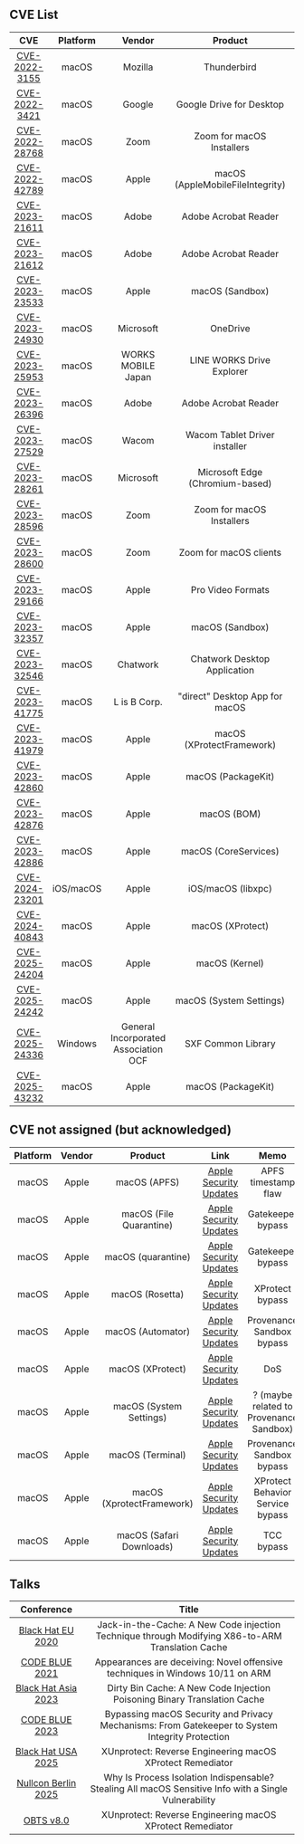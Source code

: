 ## CVE List

|CVE|Platform|Vendor|Product|Classification|
|:--:|:--:|:--:|:--:|:--:|
|[CVE-2022-3155](https://www.mozilla.org/en-US/security/advisories/mfsa2022-42/)|macOS|Mozilla|Thunderbird|Gatekeeper bypass|
|[CVE-2022-3421](https://support.google.com/a/answer/7577057)|macOS|Google|Google Drive for Desktop|LPE|
|[CVE-2022-28768](https://explore.zoom.us/en/trust/security/security-bulletin/?filter-cve=CVE-2022-28768&filter=&keywords=)|macOS|Zoom|Zoom for macOS Installers|LPE|
|[CVE-2022-42789](https://support.apple.com/en-us/HT213488)|macOS|Apple|macOS (AppleMobileFileIntegrity)|TCC bypass|
|[CVE-2023-21611](https://helpx.adobe.com/security/products/acrobat/apsb23-01.html)|macOS|Adobe|Adobe Acrobat Reader|LPE|
|[CVE-2023-21612](https://helpx.adobe.com/security/products/acrobat/apsb23-01.html)|macOS|Adobe|Adobe Acrobat Reader|LPE|
|[CVE-2023-23533](https://support.apple.com/en-us/HT213670)|macOS|Apple|macOS (Sandbox)|SIP bypass|
|[CVE-2023-24930](https://msrc.microsoft.com/update-guide/vulnerability/CVE-2023-24930)|macOS|Microsoft|OneDrive|LPE|
|[CVE-2023-25953](https://jvn.jp/en/jp/JVN01937209/index.html)|macOS|WORKS MOBILE Japan|LINE WORKS Drive Explorer|TCC bypass|
|[CVE-2023-26396](https://helpx.adobe.com/security/products/acrobat/apsb23-24.html)|macOS|Adobe|Adobe Acrobat Reader|LPE|
|[CVE-2023-27529](https://jvn.jp/en/jp/JVN90278893/)|macOS|Wacom|Wacom Tablet Driver installer|LPE|
|[CVE-2023-28261](https://msrc.microsoft.com/update-guide/vulnerability/CVE-2023-28261)|macOS|Microsoft|Microsoft Edge (Chromium-based)|LPE|
|[CVE-2023-28596](https://explore.zoom.us/en/trust/security/security-bulletin/?filter-cve=CVE-2023-28596&filter=&keywords=)|macOS|Zoom|Zoom for macOS Installers|LPE|
|[CVE-2023-28600](https://explore.zoom.us/en/trust/security/security-bulletin/?filter-cve=CVE-2023-28600&filter=&keywords=)|macOS|Zoom|Zoom for macOS clients|LPE|
|[CVE-2023-29166](https://support.apple.com/en-us/HT213882)|macOS|Apple|Pro Video Formats|SIP bypass|
|[CVE-2023-32357](https://support.apple.com/en-us/HT213758)|macOS|Apple|macOS (Sandbox)|TCC bypass|
|[CVE-2023-32546](https://jvn.jp/en/jp/JVN96828492/)|macOS|Chatwork|Chatwork Desktop Application|TCC bypass|
|[CVE-2023-41775](https://jvn.jp/en/jp/JVN42691027/)|macOS|L is B Corp.|"direct" Desktop App for macOS|TCC bypass|
|[CVE-2023-41979](https://support.apple.com/en-us/HT213940)|macOS|Apple|macOS (XProtectFramework)|SIP bypass|
|[CVE-2023-42860](https://support.apple.com/en-us/HT213985)|macOS|Apple|macOS (PackageKit)|SIP bypass|
|[CVE-2023-42876](https://support.apple.com/en-us/HT213940)|macOS|Apple|macOS (BOM)|Out-of-bounds read|
|[CVE-2023-42886](https://support.apple.com/en-us/HT214036)|macOS|Apple|macOS (CoreServices)|Buffer overread|
|[CVE-2024-23201](https://support.apple.com/en-us/HT214085)|iOS/macOS|Apple|iOS/macOS (libxpc)|DoS|
|[CVE-2024-40843](https://support.apple.com/en-us/121238)|macOS|Apple|macOS (XProtect)|TCC bypass|
|[CVE-2025-24204](https://support.apple.com/en-us/122373#:~:text=CVE%2D2025%2D24204:%20Koh%20M.%20Nakagawa%20(@tsunek0h)%20of%20FFRI%20Security%2C%20Inc.)|macOS|Apple|macOS (Kernel)|TCC bypass & keychain dump|
|[CVE-2025-24242](https://support.apple.com/en-us/122373#:~:text=CVE%2D2025%2D24242:%20Koh%20M.%20Nakagawa%20(@tsunek0h)%20of%20FFRI%20Security%2C%20Inc.)|macOS|Apple|macOS (System Settings)|SIP & TCC bypass|
|[CVE-2025-24336](https://jvn.jp/en/jp/JVN23839833/index.html)|Windows|General Incorporated Association OCF|SXF Common Library|DoS|
|[CVE-2025-43232](https://support.apple.com/en-us/124149#:~:text=CVE%2D2025%2D43232:%20Koh%20M.%20Nakagawa%20(@tsunek0h))|macOS|Apple|macOS (PackageKit)|SIP bypass|

## CVE not assigned (but acknowledged)

|Platform|Vendor|Product|Link|Memo|
|:--:|:--:|:--:|:--:|:--:|
|macOS|Apple|macOS (APFS)|[Apple Security Updates](https://support.apple.com/en-us/HT212804)|APFS timestamp flaw|
|macOS|Apple|macOS (File Quarantine)|[Apple Security Updates](https://support.apple.com/en-us/HT213670)|Gatekeeper bypass|
|macOS|Apple|macOS (quarantine)|[Apple Security Updates](https://support.apple.com/en-us/HT213670)|Gatekeeper bypass|
|macOS|Apple|macOS (Rosetta)|[Apple Security Updates](https://support.apple.com/en-us/HT213758)|XProtect bypass|
|macOS|Apple|macOS (Automator)|[Apple Security Updates](https://support.apple.com/en-us/121238)|Provenance Sandbox bypass|
|macOS|Apple|macOS (XProtect)|[Apple Security Updates](https://support.apple.com/en-us/120895)|DoS|
|macOS|Apple|macOS (System Settings)|[Apple Security Updates](https://support.apple.com/en-us/121238)|? (maybe related to Provenance Sandbox)|
|macOS|Apple|macOS (Terminal)|[Apple Security Updates](https://support.apple.com/en-us/121238)|Provenance Sandbox bypass|
|macOS|Apple|macOS (XprotectFramework)|[Apple Security Updates](https://support.apple.com/en-us/121238)|XProtect Behavior Service bypass|
|macOS|Apple|macOS (Safari Downloads)|[Apple Security Updates](https://support.apple.com/en-us/122373#:~:text=acknowledge-,Koh%20M.%20Nakagawa%20(@tsunek0h),-of)|TCC bypass|

## Talks

|Conference|Title|
|:--:|:--:|
|[Black Hat EU 2020](https://www.blackhat.com/eu-20/briefings/schedule/#jack-in-the-cache-a-new-code-injection-technique-through-modifying-x-to-arm-translation-cache-21324)|Jack-in-the-Cache: A New Code injection Technique through Modifying X86-to-ARM Translation Cache|
|[CODE BLUE 2021](https://archive.codeblue.jp/2021/en/talks/?content=talks_4)|Appearances are deceiving: Novel offensive techniques in Windows 10/11 on ARM|
|[Black Hat Asia 2023](https://www.blackhat.com/asia-23/briefings/schedule/index.html#dirty-bin-cache-a-new-code-injection-poisoning-binary-translation-cache-30907)|Dirty Bin Cache: A New Code Injection Poisoning Binary Translation Cache|
|[CODE BLUE 2023](https://archive.codeblue.jp/2023/en/result/?content=Koh_Nakagawa)|Bypassing macOS Security and Privacy Mechanisms: From Gatekeeper to System Integrity Protection|
|[Black Hat USA 2025](https://www.blackhat.com/us-25/briefings/schedule/index.html#xunprotect-reverse-engineering-macos-xprotect-remediator-44791)|XUnprotect: Reverse Engineering macOS XProtect Remediator|
|[Nullcon Berlin 2025](https://nullcon.net/berlin-2025/speaker-speaker-why-is-process-isolation-indispensable)|Why Is Process Isolation Indispensable? Stealing All macOS Sensitive Info with a Single Vulnerability|
|[OBTS v8.0](https://objectivebythesea.org/v8/talks.html#:~:text=XUnprotect:%20Reverse%20Engineering%20macOS%20XProtect%20Remediator)|XUnprotect: Reverse Engineering macOS XProtect Remediator|
